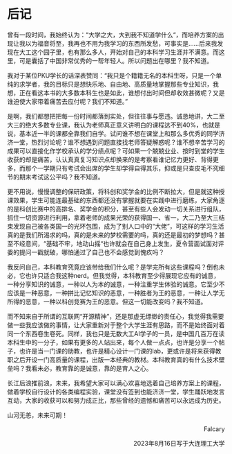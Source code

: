# 后记



曾有一段时间，我始终认为：“大学之大，大到我不知道学什么“，而培养方案的出现让我以为福音将至，我再也不用为我学习的东西所发愁，可事实是……后来我发现在大工这个园子里，也有那么多人，开始对自己的本科学习生涯并不满意。而这里，可是囊括了中国非常优秀的一帮年轻人。所以问题出在哪里？我不知道。

我对于某位PKU学长的话深表赞同：“我只是个籍籍无名的本科生呀，只是一个单纯的求学者，我的目标只是想快乐地、自由地、高质量地掌握那些专业知识，我想，正在看这本书的大多数本科生也是如此，谁想付出时间但却收效甚微呢？又是谁迫使大家带着痛苦去应付呢？我们不知道。”

是啊，我们都想把把每一份时间都落到实处，但往往事与愿违。诚恳地讲，大二至大三的绝大多数专业课，我认为老师真正意义讲明白的课程达不到40%，也就是说，基本近一半的课都全靠我们自学。试问谁不想在课堂上和那么多优秀的同学济济一堂，热烈讨论呢？谁不想遇到问题直接找老师答疑解惑呢？谁不想辛苦学习的成果可以直接化作学校承认的学分绩点呢？可如果一个兢兢业业、按时到堂的学生收获的却是痛苦，认认真真复习知识点却换来的是考察看谁记忆力更好、背得更多，而那个一学期只有考试会出席的学生却学得自得其乐，抑或是只查皮毛不究细节的期末考试这公平吗？我不知道。

更不用说，慢慢调整的保研政策，将科创和奖学金的比例不断拉大，但是就这种授课效果，学生可能连最基础的东西都还没有掌握就要在实践中进行磨练，大家角逐的是科创比赛中的高排名、奖学金的积分，甚至有些人会发动一切关系进行组队，抓住一切资源进行利用，拿着老师的成果光荣的获得国一、省一，大二乃至大三结束发现自己被各类国一的光环包围，成为了别人口中的“大佬”，可这样的学习生活真的是我们所渴求的吗，真的是未来的梦校需要的吗，真的还是最初的梦想吗？甚至不经意间，“基础不牢，地动山摇“也许就会在自己身上发生，夏令营面试面对评委的提问一戳就破，哪怕通过了自己也不会感觉到愧疚吗？

我反问自己，本科教育究竟应该带给我们什么呢？是学完所有这些课程吗？倒也未必，它也许只适合我这种nerd。但我觉得，本科教育至少得展现它应有的诚意，一种分享知识的诚意，一种以人为本的诚意，一种注重学生体验的诚意。它至少不应该是一种恶意，一种拼比记忆知识的恶意，一种胜者为王的恶意，一种让人学无所得的恶意，一种以科创竞赛为王的恶意。但这一切能改变吗？我不知道。

而不知来自于所谓的互联网“开源精神”，还是那虚无缥缈的责任心，我觉得我需要做一些我应该做的事情，让大家重新对于整个大学生涯有思路，而不是始终面对着同一个东西卷生卷死。同样，我也只是无数大工AI学子的一员，是中国几百万在读本科生中的一分子，如果有更多的人站出来，每个人做一点点，也许是分享一个帖子，也许是当一门课的助教，也许是精心设计一门课的lab，更或许是将来获得教职之后开设一门高质量的课程，出版一本经典的教材。本科教育真的有什么技术壁垒吗？我看未必，教育靠的是诚意，靠的是育人之心。

长江后浪推前浪，未来，我希望大家可以满心欢喜地选着自己培养方案上的课程，做着学校自行设计的各类编程实验，课堂没有签到也能济济一堂，学生踊跃地发言互动，大家的收获可以和努力成正比，那些曾经的遗憾和痛苦可以永远成为历史。

山河无恙，未来可期！



<p align="right">Falcary</p>
<p align="right">2023年8月16日写于大连理工大学</p>


<script src="https://giscus.app/client.js"
        data-repo="AnonymousDUTAI/SREKCARC-IA-TUD"
        data-repo-id="R_kgDOKG3dKg"
        data-category="General"
        data-category-id="DIC_kwDOKG3dKs4CYmFw"
        data-mapping="pathname"
        data-strict="0"
        data-reactions-enabled="1"
        data-emit-metadata="0"
        data-input-position="top"
        data-theme="preferred_color_scheme"
        data-lang="zh-CN"
        data-loading="lazy"
        crossorigin="anonymous"
        async>
</script>

<script>
    var palette = __get("__palette")
    if (palette && typeof palette.color === "object") {
        if (palette.color.scheme === "slate") {
            const giscus = document.querySelector("script[src*=giscus]")
            giscus.setAttribute("data-theme", "dark_protanopia")
        }
    }

    document.addEventListener("DOMContentLoaded", function () {
        const ref = document.querySelector("[data-md-component=palette]")
        ref.addEventListener("change", function () {
            var palette = __get("__palette")
            if (palette && typeof palette.color === "object") {
                const theme = palette.color.scheme === "slate" ? "dark_protanopia" : "light_protanopia"
                const frame = document.querySelector(".giscus-frame")
                frame.contentWindow.postMessage({
                    giscus: { setConfig: { theme } }
                }, "https://giscus.app")
            }
        })
    })
</script>